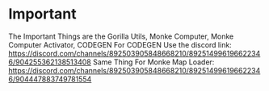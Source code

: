 # Important

The Important Things are the Gorilla Utils, Monke Computer, Monke Computer Activator, CODEGEN
For CODEGEN Use the discord link: https://discord.com/channels/892503905848668210/892514996196622346/904255362138513408
Same Thing For Monke Map Loader: https://discord.com/channels/892503905848668210/892514996196622346/904447883749781554
